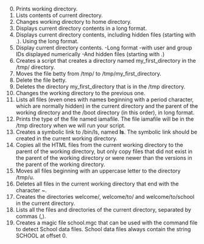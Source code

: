 0. Prints working directory.
1. Lists contents of current directory.
2. Changes working directory to home directory.
3. Displays current directory contents in a long format.
4. Displays current directory contents, including hidden files (starting with .). Using the long format.
5. Display current directory contents.
	-Long format
	-with user and group IDs displayed numerically
	-And hidden files (starting with .)
6. Creates a script that creates a directory named my_first_directory in the /tmp/ directory.
7. Moves the file betty from /tmp/ to /tmp/my_first_directory.
8. Delete the file betty.
9. Deletes the directory my_first_directory that is in the /tmp directory.
10. Changes the working directory to the previous one.
11. Lists all files (even ones with names beginning with a period character, which are normally hidden) in the current directory and the parent of the working directory and the /boot directory (in this order), in long format.
12. Prints the type of the file named iamafile. The file iamafile will be in the /tmp directory when we will run your script.
13. Creates a symbolic link to /bin/ls, named __ls__. The symbolic link should be created in the current working directory.
14. Copies all the HTML files from the current working directory to the parent of the working directory, but only copy files that did not exist in the parent of the working directory or were newer than the versions in the parent of the working directory.
15. Moves all files beginning with an uppercase letter to the directory /tmp/u.
16. Deletes all files in the current working directory that end with the character ~.
17. Creates the directories welcome/, welcome/to/ and welcome/to/school in the current directory.
18. Lists all the files and directories of the current directory, separated by commas (,).
19. Creates a magic file school.mgc that can be used with the command file to detect School data files. School data files always contain the string SCHOOL at offset 0.
